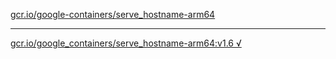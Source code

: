 [gcr.io/google-containers/serve_hostname-arm64](https://hub.docker.com/r/anjia0532/serve_hostname-arm64/tags/) 

----
[gcr.io/google_containers/serve_hostname-arm64:v1.6 √](https://hub.docker.com/r/anjia0532/serve_hostname-arm64/tags/)

